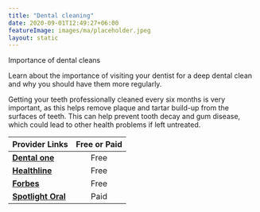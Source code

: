 ```yaml
---
title: "Dental cleaning"
date: 2020-09-01T12:49:27+06:00
featureImage: images/ma/placeholder.jpeg
layout: static
---
```


Importance of dental cleans

Learn about the importance of visiting your dentist for a deep dental clean and why you should have them more regularly.

Getting your teeth professionally cleaned every six months is very important, as this helps remove plaque and tartar build-up from the surfaces of teeth. This can help prevent tooth decay and gum disease, which could lead to other health problems if left untreated.

| Provider Links      | Free or Paid  |  
| :-----------          | :--------------:      |  
| [**Dental one**](https://www.dentalone-ga.com/blog/7-important-benefits-of-dental-cleanings) | Free | 
| [**Healthline**](https://www.healthline.com/health/dental-and-oral-health/how-often-should-you-get-your-teeth-cleaned) | Free | 
| [**Forbes**](https://www.forbes.com/health/body/what-is-dental-cleaning/) | Free | 
| [**Spotlight Oral**](https://uk.spotlightoralcare.com/) | Paid | 
  

<br/><br/>






